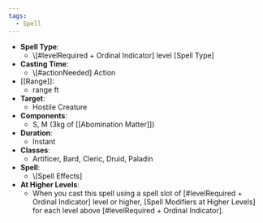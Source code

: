 ```yaml
---
tags:
  - Spell
---
```

- **Spell Type**:
	- \\\[\#levelRequired + Ordinal Indicator] level \[Spell Type]
- **Casting Time**:
	- \\\[\#actionNeeded] Action
- [[Range]]:
	- range ft
- **Target**:
	- Hostile Creature
- **Components**:
	- S, M (3kg of [[Abomination Matter]])
- **Duration**:
	- Instant
- **Classes**:
	- Artificer, Bard, Cleric, Druid, Paladin
- **Spell**:
	- \\\[Spell Effects]
- **At Higher Levels**:
	- When you cast this spell using a spell slot of \[#levelRequired + Ordinal Indicator] level or higher, \[Spell Modifiers at Higher Levels] for each level above \[#levelRequired + Ordinal Indicator].
